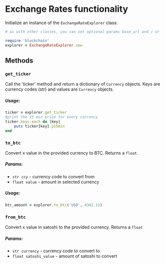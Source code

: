 # Exchange Rates functionality

Initialize an instance of the `ExchangeRateExplorer` class:

```ruby
# as with other classes, you can set optional params base_url and / or api_code

require 'blockchain'
explorer = ExchangeRateExplorer.new
```

## Methods

### `get_ticker`
Call the 'ticker' method and return a dictionary of `Currency` objects. Keys are currency codes (str) and values are `Currency` objects.

##### Usage:
```ruby
ticker = explorer.get_ticker
#print the 15 min price for every currency
ticker.keys.each do |key|
	puts ticker[key].p15min
end
```

### `to_btc`
Convert x value in the provided currency to BTC. Returns a `float`.

##### Params:
* `str ccy` - currency code to convert from
* `float value` - amount in selected currency

##### Usage:
```ruby
btc_amount = explorer.to_btc('USD', 4342.11)
```

### `from_btc`
Convert x value in satoshi to the provided currency. Returns a `float`

##### Params:
* `str currency` - currency code to convert to
* `float satoshi_value` - amount of satoshi to convert